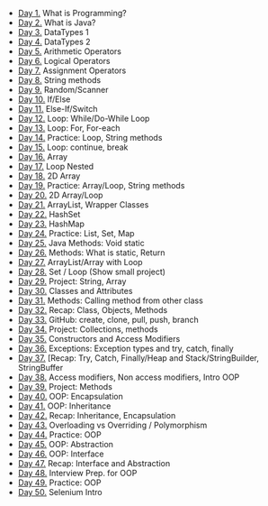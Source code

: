 * [Day 1.](src/day1) What is Programming?
* [Day 2.](src/day2) What is Java?
* [Day 3.](src/day3) DataTypes 1
* [Day 4.](src/day4) DataTypes 2
* [Day 5.](src/day5) Arithmetic Operators
* [Day 6.](src/day6) Logical Operators
* [Day 7.](src/day7) Assignment Operators
* [Day 8.](src/day8) String methods
* [Day 9.](src/day9) Random/Scanner
* [Day 10.](src/day10) If/Else
* [Day 11.](src/day11) Else-If/Switch
* [Day 12.](src/day12) Loop: While/Do-While Loop
* [Day 13.](src/day13) Loop: For, For-each
* [Day 14.](src/day14) Practice: Loop, String methods
* [Day 15.](src/day15) Loop: continue, break
* [Day 16.](src/day16) Array
* [Day 17.](src/day17) Loop Nested
* [Day 18.](src/day18) 2D Array
* [Day 19.](src/day19) Practice: Array/Loop, String methods
* [Day 20.](src/day20) 2D Array/Loop
* [Day 21.](src/day21) ArrayList, Wrapper Classes
* [Day 22.](src/day22) HashSet
* [Day 23.](src/day23) HashMap
* [Day 24.](src/day24) Practice: List, Set, Map
* [Day 25.](src/day25) Java Methods: Void static
* [Day 26.](src/day26) Methods: What is static, Return
* [Day 27.](src/day27) ArrayList/Array with Loop
* [Day 28.](src/day28) Set / Loop (Show small project)
* [Day 29.](src/day29) Project: String, Array
* [Day 30.](src/day30) Classes and Attributes
* [Day 31.](src/day31) Methods: Calling method from other class
* [Day 32.](src/day32) Recap: Class, Objects, Methods
* [Day 33.](src/day33) GitHub: create, clone, pull, push, branch  
* [Day 34.](src/day34) Project: Collections, methods
* [Day 35.](src/day35) Constructors and Access Modifiers
* [Day 36.](src/day36) Exceptions: Exception types and try, catch, finally
* [Day 37.](src/day37) [Recap: Try, Catch, Finally/Heap and Stack/StringBuilder, StringBuffer
* [Day 38.](src/day38) Access modifiers, Non access modifiers, Intro OOP
* [Day 39.](src/day39) Project: Methods
* [Day 40.](src/day40) OOP: Encapsulation
* [Day 41.](src/day41) OOP: Inheritance
* [Day 42.](src/day42) Recap: Inheritance, Encapsulation
* [Day 43.](src/day43) Overloading vs Overriding / Polymorphism
* [Day 44.](src/day44) Practice: OOP
* [Day 45.](src/day45) OOP: Abstraction
* [Day 46.](src/day46) OOP: Interface
* [Day 47.](src/day47) Recap: Interface and Abstraction
* [Day 48.](src/day48) Interview Prep. for OOP
* [Day 49.](src/day49) Practice: OOP
* [Day 50.](src/day50) Selenium Intro